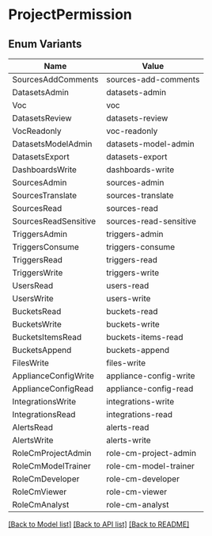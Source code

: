 # ProjectPermission

## Enum Variants

| Name | Value |
|---- | -----|
| SourcesAddComments | sources-add-comments |
| DatasetsAdmin | datasets-admin |
| Voc | voc |
| DatasetsReview | datasets-review |
| VocReadonly | voc-readonly |
| DatasetsModelAdmin | datasets-model-admin |
| DatasetsExport | datasets-export |
| DashboardsWrite | dashboards-write |
| SourcesAdmin | sources-admin |
| SourcesTranslate | sources-translate |
| SourcesRead | sources-read |
| SourcesReadSensitive | sources-read-sensitive |
| TriggersAdmin | triggers-admin |
| TriggersConsume | triggers-consume |
| TriggersRead | triggers-read |
| TriggersWrite | triggers-write |
| UsersRead | users-read |
| UsersWrite | users-write |
| BucketsRead | buckets-read |
| BucketsWrite | buckets-write |
| BucketsItemsRead | buckets-items-read |
| BucketsAppend | buckets-append |
| FilesWrite | files-write |
| ApplianceConfigWrite | appliance-config-write |
| ApplianceConfigRead | appliance-config-read |
| IntegrationsWrite | integrations-write |
| IntegrationsRead | integrations-read |
| AlertsRead | alerts-read |
| AlertsWrite | alerts-write |
| RoleCmProjectAdmin | role-cm-project-admin |
| RoleCmModelTrainer | role-cm-model-trainer |
| RoleCmDeveloper | role-cm-developer |
| RoleCmViewer | role-cm-viewer |
| RoleCmAnalyst | role-cm-analyst |


[[Back to Model list]](../README.md#documentation-for-models) [[Back to API list]](../README.md#documentation-for-api-endpoints) [[Back to README]](../README.md)


